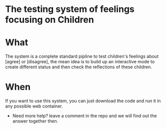 # The testing system of feelings focusing on Children

# What

The system is a complete standard pipline to test children's feelings about [agree] or [disagree], the mean idea is to build up an interactive mode to create different status and then check the reflections of these children. 

# When

If you want to use this system, you can just download the code and run it in any possible web container.



- Need more help? leave a comment in the repo and we will find out the answer together then.
 
